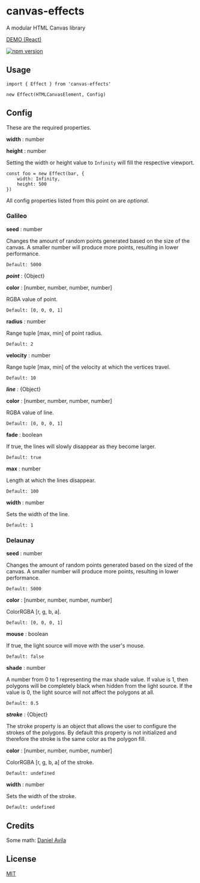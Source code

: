 # canvas-effects

A modular HTML Canvas library

[DEMO (React)](https://micahco.github.io/canvas-effects)

[![npm version](https://badge.fury.io/js/canvas-effects.svg)](https://badge.fury.io/js/canvas-effects)

## Usage

```
import { Effect } from 'canvas-effects'

new Effect(HTMLCanvasElement, Config)

```

## Config

These are the required properties.

**width** : number

**height** : number

Setting the width or height value to `Infinity` will fill the respective viewport.

```
const foo = new Effect(bar, {
	width: Infinity,
	height: 500
})

```

All config properties listed from this point on are *optional*.

### Galileo

**seed** : number

Changes the amount of random points generated based on the size of the canvas. A smaller number will produce more points, resulting in lower performance.

	Default: 5000

***point*** : {Object}

**color** : [number, number, number, number]

RGBA value of point.

	Default: [0, 0, 0, 1]

**radius** : number

Range tuple [max, min] of point radius.

	Default: 2

**velocity** : number

Range tuple [max, min] of the velocity at which the vertices travel.

	Default: 10

***line*** : {Object}

**color** : [number, number, number, number]

RGBA value of line.

	Default: [0, 0, 0, 1]

**fade** : boolean

If true, the lines will slowly disappear as they become larger.

	Default: true

**max** : number

Length at which the lines disappear.

	Default: 100

**width** : number

Sets the width of the line.

	Default: 1

### Delaunay

**seed** : number

Changes the amount of random points generated based on the sized of the canvas. A smaller number will produce more points, resulting in lower performance.

	Default: 5000

**color** : [number, number, number, number]

ColorRGBA [r, g, b, a].

	Default: [0, 0, 0, 1]

**mouse** : boolean

If true, the light source will move with the user's mouse.

	Default: false

**shade** : number

A number from 0 to 1 representing the max shade value. If value is 1, then polygons will be completely black when hidden from the light source. If the value is 0, the light source will not affect the polygons at all.

	Default: 0.5

***stroke*** : {Object}

The stroke property is an object that allows the user to configure the strokes of the polygons. By default this property is not initialized and therefore the stroke is the same color as the polygon fill.

**color** : [number, number, number, number]

ColorRGBA [r, g, b, a] of the stroke.

	Default: undefined

**width** : number

Sets the width of the stroke.

	Default: undefined

## Credits

Some math: [Daniel Avila](https://github.com/danthecodingman)

## License

[MIT](LICENSE)

